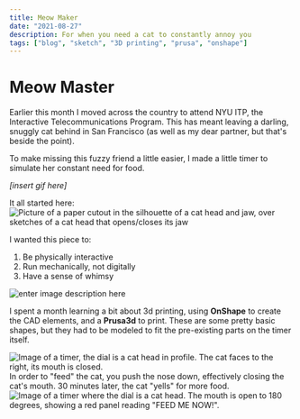 ```yaml
---
title: Meow Maker
date: "2021-08-27"
description: For when you need a cat to constantly annoy you
tags: ["blog", "sketch", "3D printing", "prusa", "onshape"]
---
```

# Meow Master
Earlier this month I moved across the country to attend NYU ITP, the Interactive Telecommunications Program. This has meant leaving a darling, snuggly cat behind in San Francisco (as well as my dear partner, but that's beside the point). 

To make missing this fuzzy friend a little easier, I made a little timer to simulate her constant need for food. 

*[insert gif here]*

It all started here: ![Picture of a paper cutout in the silhouette of a cat head and jaw, over sketches of a cat head that opens/closes its jaw](https://firebasestorage.googleapis.com/v0/b/sketch-blog-857c6.appspot.com/o/Cat%20Timer/E2B92FE4-0BCE-4A84-889F-A5C7CDB08EF6.jpg?alt=media&token=57083737-c432-48c7-8a87-9c5e9a545ea6)

I wanted this piece to: 
1. Be physically interactive 
2. Run mechanically, not digitally 
3. Have a sense of whimsy 

![enter image description here](https://firebasestorage.googleapis.com/v0/b/sketch-blog-857c6.appspot.com/o/Cat%20Timer/D5611CEA-F553-4C7F-96CB-B6DF3CC2197B.jpg?alt=media&token=c5aca283-d776-430f-987d-770d3de5d085)

I spent a month learning a bit about 3d printing, using **OnShape** to create the CAD elements, and a **Prusa3d** to print. These are some pretty basic shapes, but they had to be modeled to fit the pre-existing parts on the timer itself. 

![Image of a timer, the dial is a cat head in profile. The cat faces to the right, its mouth is closed.](https://firebasestorage.googleapis.com/v0/b/sketch-blog-857c6.appspot.com/o/6F4FA6E9-6104-440B-B7A3-837555684355.jpg?alt=media&token=1ceef497-88f0-4c7f-ae3d-f09b7a9f736b)
In order to "feed" the cat, you push the nose down, effectively closing the cat's mouth. 
30 minutes later, the cat "yells" for more food. 
![Image of a timer where the dial is a cat head. The mouth is open to 180 degrees, showing a red panel reading "FEED ME NOW!".](https://firebasestorage.googleapis.com/v0/b/sketch-blog-857c6.appspot.com/o/3BFCE2CC-18C2-4D7F-9491-39E2339BADC6.jpg?alt=media&token=543c4909-f4a6-4166-9b70-048b0f39e4b9)
<!--stackedit_data:
eyJoaXN0b3J5IjpbLTk0MzQ2Nzg1MCwtMTcwNTk1MDQ4LC0xMT
Y4NzAyOTE3LDk4MjE4MzQzMiwtNjE4ODcxNzUxXX0=
-->